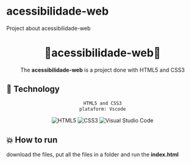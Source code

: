 # acessibilidade-web
Project about acessibilidade-web

<div align="center">
    <h1>🧍acessibilidade-web🧍</h1>
</div>

<div align="center">

The **acessibilidade-web** is a project done with HTML5 and CSS3
</div> 

## :rocket: Technology

<div align="center">

```sh
HTML5 and CSS3
plataform: Vscode
```

<img alt="HTML5" src="https://img.shields.io/badge/html5-%23E34F26.svg?style=for-the-badge&logo=html5&logoColor=white"/>
<img alt="CSS3" src="https://img.shields.io/badge/css3-%231572B6.svg?style=for-the-badge&logo=css3&logoColor=white"/>
<img alt="Visual Studio Code" src="https://img.shields.io/badge/VisualStudioCode-0078d7.svg?style=for-the-badge&logo=visual-studio-code&logoColor=white"/>


</div>

## :boom: How to run

download the files, put all the files in a folder and run the **index.html**
